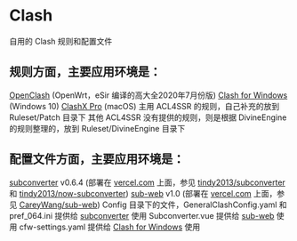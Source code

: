 # Clash
自用的 Clash 规则和配置文件

## 规则方面，主要应用环境是：
[OpenClash](https://github.com/vernesong/OpenClash/tree/master) (OpenWrt，eSir 编译的高大全2020年7月份版)
[Clash for Windows](https://github.com/Fndroid/clash_for_windows_pkg) (Windows 10)
[ClashX Pro](https://install.appcenter.ms/users/clashx/apps/clashx-pro/distribution_groups/public) (macOS)
主用 ACL4SSR 的规则，自己补充的放到 Ruleset/Patch 目录下
其他 ACL4SSR 没有提供的规则，则是根据 DivineEngine 的规则整理的，放到 Ruleset/DivineEngine 目录下

## 配置文件方面，主要应用环境是：
[subconverter](https://github.com/tindy2013/subconverter) v0.6.4 (部署在 [vercel.com](https://vercel.com) 上面，参见 [tindy2013/subconverter](https://github.com/tindy2013/subconverter) 和 [tindy2013/now-subconverter](https://github.com/tindy2013/now-subconverter))
[sub-web](https://github.com/CareyWang/sub-web) v1.0 (部署在 [vercel.com](https://vercel.com) 上面，参见 [CareyWang/sub-web](https://github.com/CareyWang/sub-web))
Config 目录下的文件，GeneralClashConfig.yaml 和 pref_064.ini 提供给 [subconverter](https://github.com/tindy2013/subconverter) 使用
Subconverter.vue 提供给 [sub-web](https://github.com/CareyWang/sub-web) 使用
cfw-settings.yaml 提供给 [Clash for Windows](https://github.com/Fndroid/clash_for_windows_pkg) 使用
